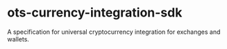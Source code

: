 # ots-currency-integration-sdk
A specification for universal cryptocurrency integration for exchanges and wallets.
